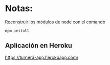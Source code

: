 # Notas:

Reconstruir los módulos de node con el comando

```
npm install
```

## Aplicación en Heroku

https://turnera-app.herokuapp.com/
